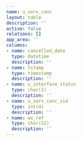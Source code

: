 ```yaml
---
name: u_serv_canc
layout: table
description: ''
active: false
relations: []
app_area: ''
columns:
- name: cancelled_date
  type: datetime
  description: ''
- name: tstamp
  type: timestamp
  description: ''
- name: u_interface_status
  type: char(1)
  description: ''
- name: u_serv_canc_sid
  type: int(4)
  description: ''
- name: wo_ref
  type: char(12)
  description: ''
---
```



